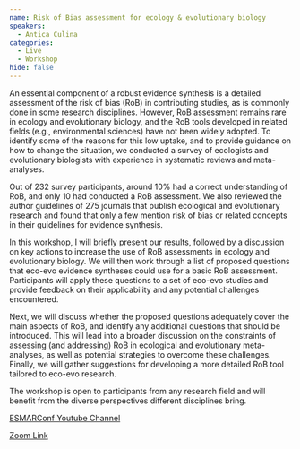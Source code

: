 ```yaml
---
name: Risk of Bias assessment for ecology & evolutionary biology
speakers:
  - Antica Culina
categories:
  - Live
  - Workshop
hide: false
---
```


An essential component of a robust evidence synthesis is a detailed assessment of the risk of bias (RoB) in contributing studies, as is commonly done in some research disciplines. However, RoB assessment remains rare in ecology and evolutionary biology, and the RoB tools developed in related fields (e.g., environmental sciences) have not been widely adopted. To identify some of the reasons for this low uptake, and to provide guidance on how to change the situation, we conducted a survey of ecologists and evolutionary biologists with experience in systematic reviews and meta-analyses.

Out of 232 survey participants, around 10% had a correct understanding of RoB, and only 10 had conducted a RoB assessment. We also reviewed the author guidelines of 275 journals that publish ecological and evolutionary research and found that only a few mention risk of bias or related concepts in their guidelines for evidence synthesis.

In this workshop, I will briefly present our results, followed by a discussion on key actions to increase the use of RoB assessments in ecology and evolutionary biology. We will then work through a list of proposed questions that eco-evo evidence syntheses could use for a basic RoB assessment. Participants will apply these questions to a set of eco-evo studies and provide feedback on their applicability and any potential challenges encountered.

Next, we will discuss whether the proposed questions adequately cover the main aspects of RoB, and identify any additional questions that should be introduced. This will lead into a broader discussion on the constraints of assessing (and addressing) RoB in ecological and evolutionary meta-analyses, as well as potential strategies to overcome these challenges. Finally, we will gather suggestions for developing a more detailed RoB tool tailored to eco-evo research.

The workshop is open to participants from any research field and will benefit from the diverse perspectives different disciplines bring.

[ESMARConf Youtube Channel](https://www.youtube.com/@esmarconf)

[Zoom Link](https://uofglasgow.zoom.us/j/84036887644?pwd=gHaBbZF1o3Jec1w4xCSjiPMNJU3y7A.1)